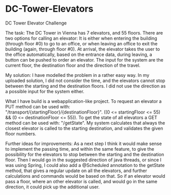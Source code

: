 # DC-Tower-Elevators
DC Tower Elevator Challenge

The task:
The DC Tower in Vienna has 7 elevators, and 55 floors.
There are two options for calling an elevator:
It is either when entering the building (through floor #0) to go to an office,
or when leaving an office to exit the building (again, through floor #0).
At arrival, the elevator takes the user to the office automatically, based on the entrance data,
during leaving, a button can be pushed to order an elevator.
The input for the system are the current floor, the destination floor and the direction of the travel.

My solution:
I have modelled the problem in a rather easy way.
In my uploaded solution, I did not consider the time,
and the elevators cannot stop between the starting and the destination floors.
I did not use the direction as a possible input for the system either.

What I have build is a webapplication-like project.
To request an elevator a PUT method can be used with: "/transport/{startingFloor}/{destinationFloor}". ((0 <= startingFloor <= 55) && (0 <= destinationFloor <= 55)).
To get the state of all elevators a GET method can be used with: "/getState".
My system calculates that always the closest elevator is called to the starting destination,
and validates the given floor numbers.

Further ideas for improvements:
As a next step I think it would make sense to implement the passing time, and within the same feature, to give the possibility for the elevators to stop between the starting and the destination floor. Then I would go in the suggested direction of java threads, or since I was using Spring, I could also add a @Scheduled annotation to the getState method, that gives a regular update on all the elevators, and further calculations and commands would be based on that. So if an elevator would pass a floor, where an other elevator is called, and would go in the same direction, it could pick up the additional user.

